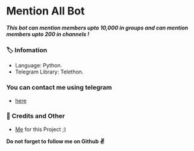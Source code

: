 # Mention All Bot
_**This bot can mention members upto 10,000 in groups and can mention members upto 200 in channels !**_

### 🏷 Infomation
- Language: Python.
- Telegram Library: Telethon.

### You can contact me using telegram
-   [here](https://t.me/BEEZLEBUB_OF_HELL)

### 🎯 Credits and Other
- [Me](https://github.com/BEEZLEBUB99) for this Project ;)

**Do not forget to follow me on Github ✌️**
